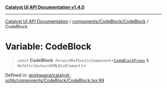[**Catalyst UI API Documentation v1.4.0**](../../../../README.md)

---

[Catalyst UI API Documentation](../../../../README.md) / [components/CodeBlock/CodeBlock](../README.md) / CodeBlock

# Variable: CodeBlock

> `const` **CodeBlock**: `ForwardRefExoticComponent`\<[`CodeBlockProps`](../interfaces/CodeBlockProps.md) & `RefAttributes`\<`HTMLDivElement`\>\>

Defined in: [workspace/catalyst-ui/lib/components/CodeBlock/CodeBlock.tsx:99](https://github.com/TheBranchDriftCatalyst/catalyst-ui/blob/main/lib/components/CodeBlock/CodeBlock.tsx#L99)
